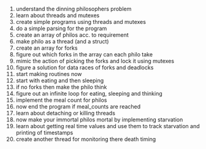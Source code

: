 <!-- ROUGH STEPS FOR DOING PHILOSOPHERS 42 -->

1. understand the dinning philosophers problem
2. learn about threads and mutexes
3. create simple programs using threads and mutexes
4. do a simple parsing for the program
5. create an array of philos acc. to requirement
6. make philo as a thread (and a struct)
7. create an array for forks
8. figure out which forks in the array can each philo take
9. mimic the action of picking the forks and lock it using mutexes
10. figure a solution for data races of forks and deadlocks
11. start making routines now
12. start with eating and then sleeping
13. if no forks then make the philo think
14. figure out an infinite loop for eating, sleeping and thinking
15. implement the meal count for philos
16. now end the program if meal_counts are reached
17. learn about detaching or killing threads
18. now make your immortal philos mortal by implementing starvation
19. learn about getting real time values and use them to track starvation and printing of timestamps
20. create another thread for monitoring there death timing

<!-- create a sanitize make rule using -fsanitize=thread,undefined -O3 -g3  -->
